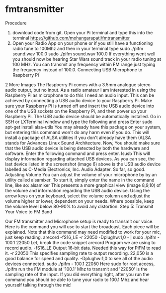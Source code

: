 # fmtransmitter
Procedure
1. download code from git. Open your Pi terminal and type this into the terminal
https://github.com/mohangarapati/fmtransmitter
2. Open your Radio App on your phone or if you still have a functioning radio tune to 100Mhz and then in your terminal type sudo ./pifm sound.wav 100.0
sudo ./pifm sound.wav 100.0 
If everything went well you should now be hearing Star Wars sound track in your radio tuning at 100 MHz. You can transmit any frequency within FM range just typing the frequency instead of 100.0.
 Connecting USB Microphone to Raspberry Pi



2 More Images
The Raspberry Pi comes with a 3.5mm analogue stereo audio output, but no input. As a radio amateur I am interested in using the Raspberry Pi as microphone to do this I need an audio input. This can be achieved by connecting a USB audio device to your Raspberry Pi.
Make sure your Raspberry Pi is turned off and insert the USB audio device into one of the USB sockets on the Raspberry Pi, and then power up your Raspberry Pi. The USB audio device should be automatically installed. Go in SSH or LXTerminal window and type the following and press Enter
sudo apt-get install alsa-utils
You may already have this package on your system, but entering this command won't do any harm even if you do. This will install a package of ALSA utilities if you don't already have them (ALSA stands for Advances Linux Sound Architecture.
Now, You should make sure that the USB audio device is being detected by both the hardware and software. Enter the following command and press enter. 
lsusb
This will display information regarding attached USB devices. As you can see, the last device listed in the screenshot (image 6) above is the USB audio device labelled as C-Media Electronics, Inc. Audio Adapter. So far, so good.
Adjusting Volume
You can adjust the volume of your microphone by by an utility called alsamixer.
To start it, simply enter the name in the command line, like so:
alsamixer
This presents a more graphical view (image 8,9,10) of the volume and information regarding the USB audio device. Using the arrow keys on your keyboard, select the volume column and adjust the volume higher or lower, dependent on your needs. Where possible, keep the volume level below 80–90% to avoid any distortion.
Step 5: Transmit Your Voice to FM Band

Our FM transmitter and Microphone setup is ready to transmit our voice. Here is the command you will use to start the broadcast. Each piece will be explained. Note that this command may need modified to work for your mic, just keep reading.
arecord -fS16_LE -r 22050 -Dplughw:1,0 - | sudo ./pifm - 100.1 22050
Let, break the code snippet
arecord
Program we are using to record audio.
-fS16_LE
Output 16-bit data. Needed this way for PiFM to read it.
-r 22050
This specifies sampling rate to output recording. 22,050 is a good balance for speed and quality.
-Dplughw:1,0
to see all of the audio devices connected.
sudo ./pifm - 100.1 22050
Here sudo for root access, ./pifm run the FM module at '100.1' Mhz to transmit and '22050' is the sampling rate of the input. If you did everything right, after you run the command you should be able to tune your radio to 100.1 Mhz and hear yourself talking through the mic!
